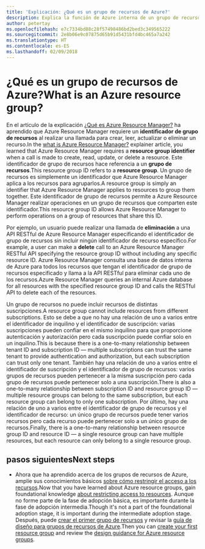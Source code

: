 ```yaml
---
title: 'Explicación: ¿Qué es un grupo de recursos de Azure?'
description: Explica la función de Azure interna de un grupo de recursos
author: petertay
ms.openlocfilehash: e7c7334bd88c28f57498486bd2bed3c349565222
ms.sourcegitcommit: 2e8b06e9c07875d65b91d5431bfd4bc465a7a242
ms.translationtype: HT
ms.contentlocale: es-ES
ms.lasthandoff: 02/09/2018
---
```

# <a name="what-is-an-azure-resource-group"></a><span data-ttu-id="d510a-103">¿Qué es un grupo de recursos de Azure?</span><span class="sxs-lookup"><span data-stu-id="d510a-103">What is an Azure resource group?</span></span>

<span data-ttu-id="d510a-104">En el artículo de la explicación [¿Qué es Azure Resource Manager?](resource-manager-explainer.md) ha aprendido que Azure Resource Manager requiere un **identificador de grupo de recursos** al realizar una llamada para crear, leer, actualizar o eliminar un recurso.</span><span class="sxs-lookup"><span data-stu-id="d510a-104">In the [what is Azure Resource Manager?](resource-manager-explainer.md) explainer article, you learned that Azure Resource Manager requires a **resource group identifier** when a call is made to create, read, update, or delete a resource.</span></span> <span data-ttu-id="d510a-105">Este identificador de grupo de recursos hace referencia a un **grupo de recursos**.</span><span class="sxs-lookup"><span data-stu-id="d510a-105">This resource group ID refers to a **resource group**.</span></span> <span data-ttu-id="d510a-106">Un grupo de recursos es simplemente un identificador que Azure Resource Manager aplica a los recursos para agruparlos.</span><span class="sxs-lookup"><span data-stu-id="d510a-106">A resource group is simply an identifier that Azure Resource Manager applies to resources to group them together.</span></span> <span data-ttu-id="d510a-107">Este identificador de grupo de recursos permite a Azure Resource Manager realizar operaciones en un grupo de recursos que comparten este identificador.</span><span class="sxs-lookup"><span data-stu-id="d510a-107">This resource group ID allows Azure Resource Manager to perform operations on a group of resources that share this ID.</span></span>

<span data-ttu-id="d510a-108">Por ejemplo, un usuario puede realizar una llamada de **eliminación** a una API RESTful de Azure Resource Manager especificando el identificador de grupo de recursos sin incluir ningún identificador de recurso específico.</span><span class="sxs-lookup"><span data-stu-id="d510a-108">For example, a user can make a **delete** call to an Azure Resource Manager RESTful API specifying the resource group ID without including any specific resource ID.</span></span> <span data-ttu-id="d510a-109">Azure Resource Manager consulta una base de datos interna de Azure para todos los recursos que tengan el identificador de grupo de recursos especificado y llama a la API RESTful para eliminar cada uno de los recursos.</span><span class="sxs-lookup"><span data-stu-id="d510a-109">Azure Resource Manager queries an internal Azure database for all resources with the specified resource group ID and calls the RESTful API to delete each of the resources.</span></span>

<span data-ttu-id="d510a-110">Un grupo de recursos no puede incluir recursos de distintas suscripciones.</span><span class="sxs-lookup"><span data-stu-id="d510a-110">A resource group cannot include resources from different subscriptions.</span></span> <span data-ttu-id="d510a-111">Esto se debe a que no hay una relación de uno a varios entre el identificador de inquilino y el identificador de suscripción: varias suscripciones pueden confiar en el mismo inquilino para que proporcione autenticación y autorización pero cada suscripción puede confiar solo en un inquilino.</span><span class="sxs-lookup"><span data-stu-id="d510a-111">This is because there is a one-to-many relationship between tenant ID and subscription ID &mdash; multiple subscriptions can trust the same tenant to provide authentication and authorization, but each subscription can trust only one tenant.</span></span> <span data-ttu-id="d510a-112">También hay una relación de uno a varios entre el identificador de suscripción y el identificador de grupo de recursos: varios grupos de recursos pueden pertenecer a la misma suscripción pero cada grupo de recursos puede pertenecer solo a una suscripción.</span><span class="sxs-lookup"><span data-stu-id="d510a-112">There is also a one-to-many relationship between subscription ID and resource group ID &mdash; multiple resource groups can belong to the same subscription, but each resource group can belong to only one subscription.</span></span> <span data-ttu-id="d510a-113">Por último, hay una relación de uno a varios entre el identificador de grupo de recursos y el identificador de recurso: un único grupo de recursos puede tener varios recursos pero cada recurso puede pertenecer solo a un único grupo de recursos.</span><span class="sxs-lookup"><span data-stu-id="d510a-113">Finally, there is a one-to-many relationship between resource group ID and resource ID &mdash; a single resource group can have multiple resources, but each resource can only belong to a single resource group.</span></span>

## <a name="next-steps"></a><span data-ttu-id="d510a-114">pasos siguientes</span><span class="sxs-lookup"><span data-stu-id="d510a-114">Next steps</span></span>

* <span data-ttu-id="d510a-115">Ahora que ha aprendido acerca de los grupos de recursos de Azure, amplíe sus conocimientos básicos [sobre cómo restringir el acceso a los recursos](/azure/active-directory/active-directory-understanding-resource-access?toc=/azure/architecture/cloud-adoption-guide/toc.json).</span><span class="sxs-lookup"><span data-stu-id="d510a-115">Now that you have learned about Azure resource groups, gain foundational knowledge [about restricting access to resources](/azure/active-directory/active-directory-understanding-resource-access?toc=/azure/architecture/cloud-adoption-guide/toc.json).</span></span> <span data-ttu-id="d510a-116">Aunque no forme parte de la fase de adopción básica, es importante durante la fase de adopción intermedia.</span><span class="sxs-lookup"><span data-stu-id="d510a-116">Though it's not a part of the foundational adoption stage, it is important during the intermediate adoption stage.</span></span> <span data-ttu-id="d510a-117">Después, puede [crear el primer grupo de recursos](/azure/azure-resource-manager/resource-group-portal?toc=/azure/architecture/cloud-adoption-guide/toc.json) y revisar la [guía de diseño para grupos de recursos de Azure](resource-group.md).</span><span class="sxs-lookup"><span data-stu-id="d510a-117">Then you can [create your first resource group](/azure/azure-resource-manager/resource-group-portal?toc=/azure/architecture/cloud-adoption-guide/toc.json) and review the [design guidance for Azure resource groups](resource-group.md).</span></span>
